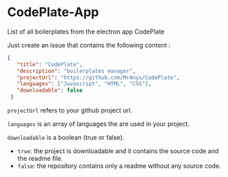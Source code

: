 # CodePlate-App
List of all boilerplates from the electron app CodePlate

Just create an issue that contains the following content :
```json
{
   "title": "CodePlate",
   "description": "boilerplates manager",
   "projectUrl": "https://github.com/MrAnyx/CodePlate",
   "languages": ["Javascript", "HTML", "CSS"],
   "downloadable": false
 }
```

`projectUrl` refers to your github project url.

`languages` is an array of languages the are used in your project.

`downloadable` is a boolean (true or false). 
  * `true`: the project is downloadable and it contains the source code and the readme file.
  * `false`: the repository contains only a readme without any source code.
